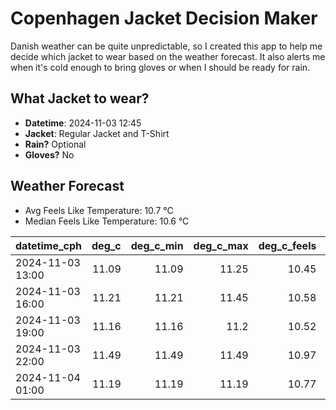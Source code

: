 
# Copenhagen Jacket Decision Maker

Danish weather can be quite unpredictable, so I created this app to help me decide which jacket to wear based on the weather forecast. 
It also alerts me when it's cold enough to bring gloves or when I should be ready for rain.

## What Jacket to wear?

- **Datetime**: 2024-11-03 12:45
- **Jacket**: Regular Jacket and T-Shirt
- **Rain?** Optional
- **Gloves?** No

## Weather Forecast
- Avg Feels Like Temperature: 10.7 °C
- Median Feels Like Temperature: 10.6 °C

| datetime_cph     |   deg_c |   deg_c_min |   deg_c_max |   deg_c_feels | weather   | wind   | rain   |
|:-----------------|--------:|------------:|------------:|--------------:|:----------|:-------|:-------|
| 2024-11-03 13:00 |   11.09 |       11.09 |       11.25 |         10.45 | Clouds    | High   | None   |
| 2024-11-03 16:00 |   11.21 |       11.21 |       11.45 |         10.58 | Clouds    | High   | None   |
| 2024-11-03 19:00 |   11.16 |       11.16 |       11.2  |         10.52 | Clouds    | High   | None   |
| 2024-11-03 22:00 |   11.49 |       11.49 |       11.49 |         10.97 | Rain      | High   | Low    |
| 2024-11-04 01:00 |   11.19 |       11.19 |       11.19 |         10.77 | Rain      | Low    | Low    |
        